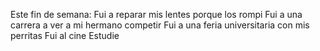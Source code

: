 Este fin de semana: 
Fui a reparar mis lentes porque los rompi
Fui a una carrera a ver a mi hermano competir
Fui a una feria universitaria con mis perritas
Fui al cine
Estudie